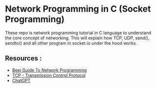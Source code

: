 # Network Programming in C (Socket Programming)

These repo is network programming tutorial in C language to understand the core
concept of networking. This will explain how TCP, UDP, send(), sendto() and all
other program in socket.io under the hood works.

## Resources :
- [Beej Guide To Network Programming](https://beej.us/guide/bgnet/html/)
- [TCP - Transmission Control Protocol](https://datatracker.ietf.org/doc/html/rfc793)
- [ChatGPT](https://chat.openai.com/)

